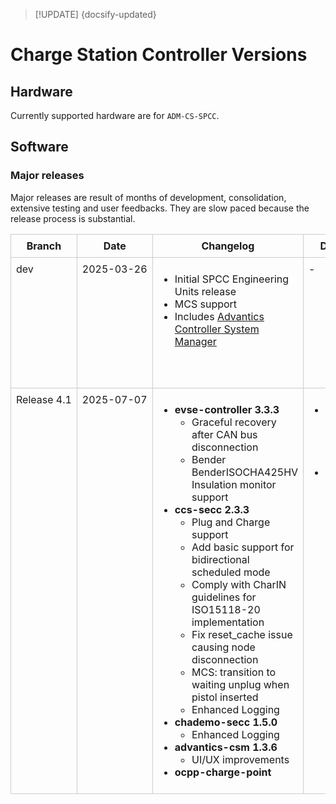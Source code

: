 > [!UPDATE] {docsify-updated}
# Charge Station Controller Versions

## Hardware

Currently supported hardware are for `ADM-CS-SPCC`.

## Software

### Major releases

Major releases are result of months of development, consolidation, extensive testing and user feedbacks.
They are slow paced because the release process is substantial.

<!-- | Branch | Date | Changelog | Download | Docker Hub |
|--------|------|-----------|----------|-------------|
| dev    | 2025-03-26| <ul><li>Initial SPCC Engineering Units release</li><li>MCS support</li><li>Includes [Advantics Controller System Manager](/home/amin/Documents/ADVANTICS/charge-controllers-workspace/Applications/documentation/charge-controllers/advantics_os/csm-web-ui.md)</li></ul> | - | <ul><li>[advantics/evse-controller:3.3.0](https://hub.docker.com/r/advantics/evse-controller/tags)</li><li>[advantics/ccs-secc:2.3.0](https://hub.docker.com/r/advantics/ccs-secc/tags)</li><li>[advantics/slac-evse:2.3.0](https://hub.docker.com/r/advantics/slac-evse/tags)</li><li>[advantics/advantics-csm:1.0.0.dev1](https://hub.docker.com/r/advantics/advantics-csm/tags)</li></ul> |
| Release 4.1    | 2025-07-07|  <ul><li><strong>evse-controller 3.3.3</strong><ul><li>Graceful recovery after CAN bus disconnection</li><li>Bender BenderISOCHA425HV Insulation monitor support</li></ul></li><li><strong>ccs-secc 2.3.3</strong><ul><li>Plug and Charge support</li><li>Add basic support for bidirectional scheduled mode</li><li>Comply with CharIN guidelines to simplify ISO15118-20 implementation (mobility needs and generator mode)</li><li>Fix reset_cache causing nodes disconnection (which also asserts interlock)</li><li>MCS: properly transition to waiting unplug when all_nodes_connected and the pistol is inserted</li><li>Enhanced Logging</li></ul></li><li><strong>chademo-secc 1.5.0</strong><ul><li>Enhanced Logging</li></ul></li><li><strong>advantics-csm 1.3.6</strong><ul><li>UI/UX improvements</li></ul><li><strong>ocpp-charge-point</strong></ul>  | <li>**Option 1**: Pull from Docker hub following this [Guide](charge-controllers/advantics_os/ssh.md#option-1-requires-internet-pulling-the-update-from-docker-hub)</li><li>**Option 2**: Download .tar here: [Release 4.1](https://drive.google.com/uc?export=download&id=1BKGBPBxun3zyU2DG1n7415U_D_fKvjNz) Update instructions using .tar file here: [Full release update](charge-controllers/advantics_os/ssh.md#full-release-update)</li> | <ul><li>[advantics/evse-controller:3.3.3](https://hub.docker.com/r/advantics/evse-controller/tags)</li><li>[advantics/ccs-secc:2.3.3](https://hub.docker.com/r/advantics/ccs-secc/tags)</li><li>[advantics/slac-evse:2.3.2](https://hub.docker.com/r/advantics/slac-evse/tags)</li><li>[advantics/chademo-secc:1.5.0](https://hub.docker.com/r/advantics/chademo-secc/tags)</li><li>[advantics/advantics-csm:1.0.0.dev1](https://hub.docker.com/r/advantics/advantics-csm/tags)</li><li>[advantics/ocpp-charge-point:1.5.1](https://hub.docker.com/r/advantics/ocpp-charge-point/tags)</li></ul> |
 -->

<style>
  table.custom-table {
    width: 100%;
    border-collapse: collapse;
  }
  table.custom-table th,
  table.custom-table td {
    border: 1px solid #ccc;
    padding: 8px;
    vertical-align: top;
  }
  table.custom-table th.branch-col,
  table.custom-table td.branch-col {
    width: 12%;
    white-space: nowrap;
  }
  table.custom-table th.date-col,
  table.custom-table td.date-col {
    width: 12%;
    white-space: nowrap;
  }
</style>

<table class="custom-table">
  <thead>
    <tr>
      <th class="branch-col">Branch</th>
      <th class="date-col">Date</th>
      <th>Changelog</th>
      <th>Download</th>
      <th>Docker Hub</th>
    </tr>
  </thead>
  <tbody>
    <tr>
      <td class="branch-col">dev</td>
      <td class="date-col">2025-03-26</td>
      <td>
        <ul>
          <li>Initial SPCC Engineering Units release</li>
          <li>MCS support</li>
          <li>Includes <a href="https://advantics.github.io/documentation/#/charge-controllers/advantics_os/csm-web-ui?id=advantics-csm-web-ui">Advantics Controller System Manager</a></li>
        </ul>
      </td>
      <td>-</td>
      <td>
        <ul>
          <li><a href="https://hub.docker.com/r/advantics/evse-controller/tags">advantics/evse-controller:3.3.0</a></li>
          <li><a href="https://hub.docker.com/r/advantics/ccs-secc/tags">advantics/ccs-secc:2.3.0</a></li>
          <li><a href="https://hub.docker.com/r/advantics/slac-evse/tags">advantics/slac-evse:2.3.0</a></li>
          <li><a href="https://hub.docker.com/r/advantics/advantics-csm/tags">advantics/advantics-csm:1.0.0.dev1</a></li>
        </ul>
      </td>
    </tr>
    <tr>
      <td class="branch-col">Release 4.1</td>
      <td class="date-col">2025-07-07</td>
      <td>
        <ul>
          <li><strong>evse-controller 3.3.3</strong>
            <ul>
              <li>Graceful recovery after CAN bus disconnection</li>
              <li>Bender BenderISOCHA425HV Insulation monitor support</li>
            </ul>
          </li>
          <li><strong>ccs-secc 2.3.3</strong>
            <ul>
              <li>Plug and Charge support</li>
              <li>Add basic support for bidirectional scheduled mode</li>
              <li>Comply with CharIN guidelines for ISO15118-20 implementation</li>
              <li>Fix reset_cache issue causing node disconnection</li>
              <li>MCS: transition to waiting unplug when pistol inserted</li>
              <li>Enhanced Logging</li>
            </ul>
          </li>
          <li><strong>chademo-secc 1.5.0</strong>
            <ul><li>Enhanced Logging</li></ul>
          </li>
          <li><strong>advantics-csm 1.3.6</strong>
            <ul><li>UI/UX improvements</li></ul>
          </li>
          <li><strong>ocpp-charge-point</strong></li>
        </ul>
      </td>
      <td>
        <ul>
          <li><strong>Option 1:</strong> Pull from Docker Hub - <a href="https://advantics.github.io/documentation/#/charge-controllers/advantics_os/ssh?id=option-1-requires-internet-pulling-the-update-from-docker-hub">Guide</a></li>
          <li><strong>Option 2:</strong> <a href="https://drive.google.com/uc?export=download&id=1BKGBPBxun3zyU2DG1n7415U_D_fKvjNz">Download .tar</a> + <a href="https://advantics.github.io/documentation/#/charge-controllers/advantics_os/ssh?id=full-release-update">Update instructions</a></li>
        </ul>
      </td>
      <td>
        <ul>
          <li><a href="https://hub.docker.com/r/advantics/evse-controller/tags">advantics/evse-controller:3.3.3</a></li>
          <li><a href="https://hub.docker.com/r/advantics/ccs-secc/tags">advantics/ccs-secc:2.3.3</a></li>
          <li><a href="https://hub.docker.com/r/advantics/slac-evse/tags">advantics/slac-evse:2.3.2</a></li>
          <li><a href="https://hub.docker.com/r/advantics/chademo-secc/tags">advantics/chademo-secc:1.5.0</a></li>
          <li><a href="https://hub.docker.com/r/advantics/advantics-csm/tags">advantics/advantics-csm:1.0.0.dev1</a></li>
          <li><a href="https://hub.docker.com/r/advantics/ocpp-charge-point/tags">advantics/ocpp-charge-point:1.5.1</a></li>
        </ul>
      </td>
    </tr>
  </tbody>
</table>
